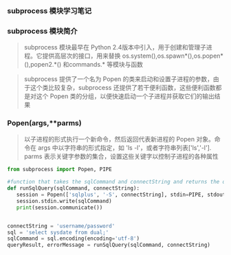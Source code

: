 ### subprocess 模块学习笔记

### subprocess 模块简介
> subprocess 模块最早在 Python 2.4版本中引入，用于创建和管理子进程。它提供高层次的接口，用来替换 os.system(),os.spawn\*(),os.popen\*(),popen2.\*() 和commands.\* 等模块与函数

>subprocess 提供了一个名为 Popen 的类来启动和设置子进程的参数，由于这个类比较复杂，subprocess 还提供了若干便利函数，这些便利函数都是对这个 Popen 类的分组，以便快速启动一个子进程并获取它们的输出结果

### Popen(args,**parms)
> 以子进程的形式执行一个新命令，然后返回代表新进程的 Popen 对象。命令在 args 中以字符串的形式指定，如 'ls -l'，或者字符串列表['ls','-l']. parms 表示关键字参数的集合，设置这些关键字以控制子进程的各种属性

```python
from subprocess import Popen, PIPE
 
#function that takes the sqlCommand and connectString and returns the queryReslut and errorMessage (if any)
def runSqlQuery(sqlCommand, connectString):
   session = Popen(['sqlplus', '-S', connectString], stdin=PIPE, stdout=PIPE, stderr=PIPE)
   session.stdin.write(sqlCommand)
   print(session.communicate())


connectString = 'username/password'
sql = 'select sysdate from dual;'
sqlCommand = sql.encoding(encoding='utf-8')
queryResult, errorMessage = runSqlQuery(sqlCommand, connectString)

```